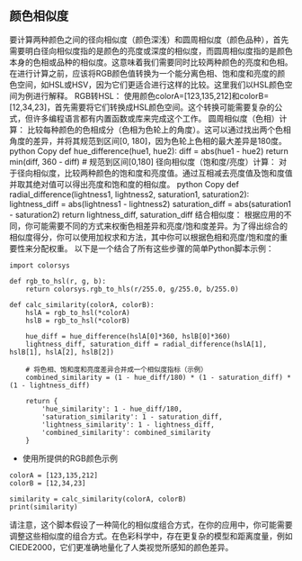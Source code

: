 ## 颜色相似度
要计算两种颜色之间的径向相似度（颜色深浅）和圆周相似度（颜色品种），首先需要明白径向相似度指的是颜色的亮度或深度的相似度，而圆周相似度指的是颜色本身的色相或品种的相似度。这意味着我们需要同时比较两种颜色的亮度和色相。
在进行计算之前，应该将RGB颜色值转换为一个能分离色相、饱和度和亮度的颜色空间，如HSL或HSV，因为它们更适合进行这样的比较。这里我们以HSL颜色空间为例进行解释。
RGB转HSL：
使用颜色colorA=[123,135,212]和colorB=[12,34,23]，首先需要将它们转换成HSL颜色空间。这个转换可能需要复杂的公式，但许多编程语言都有内置函数或库来完成这个工作。
圆周相似度（色相）计算：
比较每种颜色的色相成分（色相为色轮上的角度）。这可以通过找出两个色相角度的差异，并将其规范到区间[0, 180]，因为色轮上色相的最大差异是180度。
python
Copy
def hue_difference(hue1, hue2):
    diff = abs(hue1 - hue2)
    return min(diff, 360 - diff) # 规范到区间[0,180]
径向相似度（饱和度/亮度）计算：
对于径向相似度，比较两种颜色的饱和度和亮度值。通过互相减去亮度值及饱和度值并取其绝对值可以得出亮度和饱和度的相似度。
python
Copy
def radial_difference(lightness1, lightness2, saturation1, saturation2):
    lightness_diff = abs(lightness1 - lightness2)
    saturation_diff = abs(saturation1 - saturation2)
    return lightness_diff, saturation_diff
结合相似度：
根据应用的不同，你可能需要不同的方式来权衡色相差异和亮度/饱和度差异。为了得出综合的相似度得分，你可以使用加权求和方法，其中你可以根据色相和亮度/饱和度的重要性来分配权重。
以下是一个结合了所有这些步骤的简单Python脚本示例：
```
import colorsys

def rgb_to_hsl(r, g, b):
    return colorsys.rgb_to_hls(r/255.0, g/255.0, b/255.0)

def calc_similarity(colorA, colorB):
    hslA = rgb_to_hsl(*colorA)
    hslB = rgb_to_hsl(*colorB)

    hue_diff = hue_difference(hslA[0]*360, hslB[0]*360)
    lightness_diff, saturation_diff = radial_difference(hslA[1], hslB[1], hslA[2], hslB[2])

    # 将色相、饱和度和亮度差异合并成一个相似度指标（示例）
    combined_similarity = (1 - hue_diff/180) * (1 - saturation_diff) * (1 - lightness_diff)

    return {
        'hue_similarity': 1 - hue_diff/180,
        'saturation_similarity': 1 - saturation_diff,
        'lightness_similarity': 1 - lightness_diff,
        'combined_similarity': combined_similarity
    }
```
- 使用所提供的RGB颜色示例
```
colorA = [123,135,212]
colorB = [12,34,23]

similarity = calc_similarity(colorA, colorB)
print(similarity)
```
请注意，这个脚本假设了一种简化的相似度组合方式，在你的应用中，你可能需要调整这些相似度的组合方式。在色彩科学中，存在更复杂的模型和距离度量，例如CIEDE2000，它们更准确地量化了人类视觉所感知的颜色差异。
